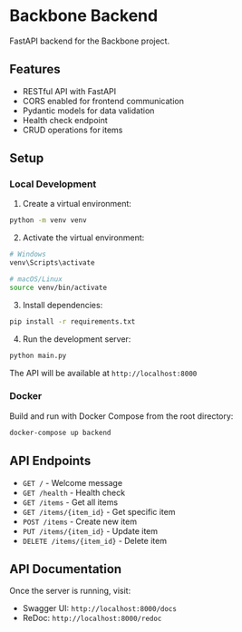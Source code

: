 # Backbone Backend

FastAPI backend for the Backbone project.

## Features

- RESTful API with FastAPI
- CORS enabled for frontend communication
- Pydantic models for data validation
- Health check endpoint
- CRUD operations for items

## Setup

### Local Development

1. Create a virtual environment:
```bash
python -m venv venv
```

2. Activate the virtual environment:
```bash
# Windows
venv\Scripts\activate

# macOS/Linux
source venv/bin/activate
```

3. Install dependencies:
```bash
pip install -r requirements.txt
```

4. Run the development server:
```bash
python main.py
```

The API will be available at `http://localhost:8000`

### Docker

Build and run with Docker Compose from the root directory:
```bash
docker-compose up backend
```

## API Endpoints

- `GET /` - Welcome message
- `GET /health` - Health check
- `GET /items` - Get all items
- `GET /items/{item_id}` - Get specific item
- `POST /items` - Create new item
- `PUT /items/{item_id}` - Update item
- `DELETE /items/{item_id}` - Delete item

## API Documentation

Once the server is running, visit:
- Swagger UI: `http://localhost:8000/docs`
- ReDoc: `http://localhost:8000/redoc` 